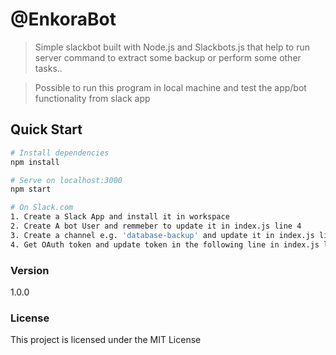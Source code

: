 # @EnkoraBot

> Simple slackbot built with Node.js and Slackbots.js that help to run server command to extract some backup 
or perform some other tasks..

> Possible to run this program in local machine and test the app/bot functionality from slack app

## Quick Start

``` bash
# Install dependencies
npm install

# Serve on localhost:3000
npm start

# On Slack.com
1. Create a Slack App and install it in workspace
2. Create A bot User and remmeber to update it in index.js line 4
3. Create a channel e.g. 'database-backup' and update it in index.js line 7
4. Get OAuth token and update token in the following line in index.js line 12
```



### Version

1.0.0

### License

This project is licensed under the MIT License
